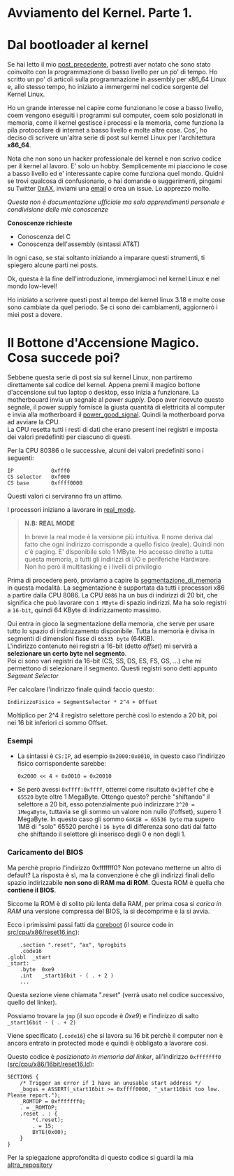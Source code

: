 # **Avviamento del Kernel. Parte 1.**

# Dal bootloader al kernel

Se hai letto il mio [post_precedente](https://0xax.github.io/categories/assembler/), potresti aver notato che sono stato coinvolto con la programmazione di basso livello per un po' di tempo. Ho scritto un po' di articoli sulla programmazione in assembly per x86_64 Linux e, allo stesso tempo, ho iniziato a immergermi nel codice sorgente del Kernel Linux.  

Ho un grande interesse nel capire come funzionano le cose a basso livello, coem vengono eseguiti i programmi sul computer, coem solo posizionati in memoria, come il kernel gestisce i processi e la memoria, come funziona la pila protocollare di internet a basso livello e molte altre cose. Cos', ho deciso di scrivere un'altra serie di post sul kernel Linux per l'architettura **x86_64**.

Nota che non sono un hacker professionale del kernel e non scrivo codice per il kernel al lavoro. E' solo un hobby. Semplicemente mi piacciono le cose a basso livello ed e' interessante capire come funziona quel mondo. Quidni se trovi qualcosa di confusionario, o hai domande o suggerimenti, pingami su Twitter [0xAX](https://twitter.com/0xAX), inviami una [email](mailto:anotherworldofworld@gmail.com) o crea un issue. Lo apprezzo molto.

*Questa non è documentazione ufficiale ma solo apprendimenti personale e condivisione delle mie conoscenze*

**Conoscenze richieste**

* Conoscenza del C
* Conoscenza dell'assembly (sintassi AT&T)

In ogni caso, se stai soltanto iniziando a imparare questi strumenti, ti spiegero alcune parti nei posts. 

Ok, questa è la fine dell'introduzione, immergiamoci nel kernel Linux e nel mondo low-level!

Ho iniziato a scrivere questi post al tempo del kernel linux 3.18 e molte cose sono cambiate da quel periodo. Se ci sono dei cambiamenti, aggiornerò i miei post a dovere.

# Il Bottone d'Accensione Magico. Cosa succede poi?

Sebbene questa serie di post sia sul kernel Linux, non partiremo direttamente sal codice del kernel. Appena premi il magico bottone d'accensione sul tuo laptop o desktop, esso inizia a funzionare. La motherbouard invia un segnale al *power supply*. Dopo aver ricevuto questo segnale, il power supply fornisce la giusta quantità di elettricità al computer e invia alla motherboard il [power_good_signal](https://en.wikipedia.org/wiki/Power_good_signal). Quindi la motherboard porva ad avviare la CPU.  
La CPU resetta tutti i resti di dati che erano present inei registri e imposta dei valori predefiniti per ciascuno di questi.

Per la CPU 80386 o le successive, alcuni dei valori predefiniti sono i seguenti:
```
IP            0xfff0
CS selector   0xf000
CS base       0xffff0000
```

Questi valori ci serviranno fra un attimo.

I processori iniziano a lavorare in [real_mode](https://en.wikipedia.org/wiki/Real_mode).

> **N.B: REAL MODE**  
>
> In breve la real mode è la versione più intuitiva. Il nome deriva dal fatto che ogni indirizzo corrisponde a quello fisico (reale). Quindi non c'è paging. E' disponibile solo 1 MByte. Ho accesso diretto a tutta questa memoria, a tutti gli indirizzi di I/O e periferiche Hardware.  
> Non ho però il multitasking e i livelli di privilegio

Prima di procedere però, proviamo a capire la [segmentazione_di_memoria](https://en.wikipedia.org/wiki/Memory_segmentation) in questa modalità. La segmentazione è supportata da tutti i processori x86 a partire dalla CPU 8086.
La CPU `8086` ha un bus di indirizzi di 20 bit, che significa che può lavorare con `1 MByte` di spazio indirizzi. Ma ha solo registri a `16-bit`, quindi 64 KByte di indirizzamento massimo.

Qui entra in gioco la segmentazione della memoria, che serve per usare tutto lo spazio di indirizzamento disponibile. Tutta la memoria è divisa in segmenti di dimensioni fisse di `65535 byte` (64KiB).  
L'indirizzo contenuto nei registri a 16-bit (detto *offset*) mi servirà a **selezionare un certo byte nel segmento**.  
Poi ci sono vari registri da 16-bit (CS, SS, DS, ES, FS, GS, ...) che mi permettono di selezionare il segmento. Questi registri sono detti appunto *Segment Selector*

Per calcolare l'indirizzo finale quindi faccio questo:
```
IndirizzoFisico = SegmentSelector * 2^4 + Offset
```

Moltiplico per 2^4 il registro selettore perchè così lo estendo a 20 bit, poi nei 16 bit inferiori ci sommo Offset.

### **Esempi**

* La sintassi è `CS:IP`, ad esempio `0x2000:0x0010`, in questo caso l'indirizzo fisico corrispondente sarebbe:
    ```
    0x2000 << 4 + 0x0010 = 0x20010
    ```

* Se però avessi `0xffff:0xffff`, otterrei come risultato `0x10ffef` che è `65520` byte oltre 1 MegaByte. Ottengo questo? perchè "shiftando" il selettore a 20 bit, esso potenzialmente può indirizzare `2^20 = 1MegaByte`, tuttavia se gli sommo un valore non nullo (l'offset), supero 1 MegaByte. In questo caso gli sommo `64KiB = 65536 byte` ma supero 1MB di "solo" 65520 perchè i `16 byte` di differenza sono dati dal fatto che shiftando il selettore gli inserisco degli 0 e non degli 1.

### **Caricamento del BIOS**

Ma perchè proprio l'indirizzo 0xfffffff0? Non potevano metterne un altro di default? La risposta è sì, ma la convenzione è che gli indirizzi finali dello spazio indirizzabile **non sono di RAM ma di ROM**. Questa ROM è quella che **contiene il BIOS**. 

Siccome la ROM è di solito più lenta della RAM, per prima cosa si *carica in RAM* una versione compressa del BIOS, la si decomprime e la si avvia. 

Ecco i primissimi passi fatti da [coreboot](https://www.coreboot.org/) (il source code in [src/cpu/x86/reset16.inc](https://review.coreboot.org/plugins/gitiles/coreboot/+/refs/heads/4.11_branch/src/cpu/x86/16bit/reset16.inc)): 

```assembly
    .section ".reset", "ax", %progbits
    .code16
.globl	_start
_start:
    .byte  0xe9
    .int   _start16bit - ( . + 2 )
    ...
```
Questa sezione viene chiamata ".reset" (verrà usato nel codice successivo, quello del linker).  

Possiamo trovare la `jmp` (il suo opcode è *0xe9*) e l'indirizzo di salto `_start16bit - ( . + 2)`

Viene specificato (`.code16`) che si lavora su 16 bit perchè il computer non è ancora entrato in protected mode e quindi è obbligato a lavorare così.

Questo codice è *posizionato in memoria dal linker*, all'indirizzo `0xfffffff0` ([src/cpu/x86/16bit/reset16.ld](https://review.coreboot.org/plugins/gitiles/coreboot/+/refs/heads/4.11_branch/src/cpu/x86/16bit/reset16.ld)):

```
SECTIONS {
    /* Trigger an error if I have an unusable start address */
    _bogus = ASSERT(_start16bit >= 0xffff0000, "_start16bit too low. Please report.");
    _ROMTOP = 0xfffffff0;
    . = _ROMTOP;
    .reset . : {
        *(.reset);
        . = 15;
        BYTE(0x00);
    }
}
```

Per la spiegazione approfondita di questo codice si guardi la mia [altra_repository](https://github.com/GiacomoPauletti/linker-scripting-bm/blob/main/note.md#esempio)

